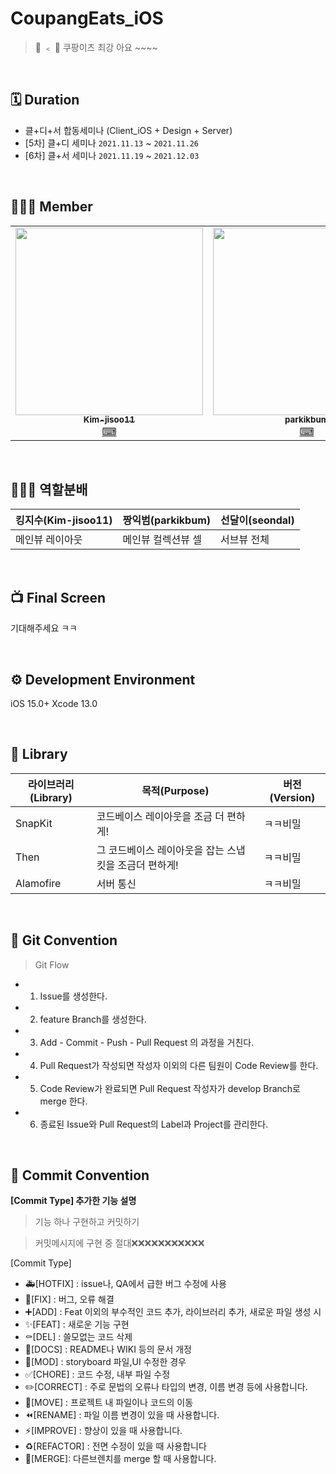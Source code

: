 # CoupangEats_iOS
> 🚀 ﹤ 🍎 쿠팡이츠 최강 아요 ~~~~

<br>

## 🗓 Duration

- 클+디+서 합동세미나 (Client_iOS + Design + Server)
- [5차] 클+디 세미나 `2021.11.13` ~ `2021.11.26`
- [6차] 클+서 세미나 `2021.11.19` ~ `2021.12.03`

<br>

## 👨‍👩‍👦 Member

<table>
  <tr>
    <td align="center"><a href="https://github.com/Kim-jisoo11"><img src="https://user-images.githubusercontent.com/75469131/141610604-148269a0-6332-420c-9e71-73d1407d30d1.png" width="300px;" alt=""/><br /><sub size="100px"><b>Kim-jisoo11</b></sub></a><br /><a href="https://github.com/SOPT-29th-Joint-Seminar-4/CoupangEats_iOS/commits?author=Kim-jisoo11" title="Code">⌨</a></td>
    <td align="center"><a href="https://github.com/parkikbum"><img src="https://user-images.githubusercontent.com/75469131/141610601-be775b84-8aba-4810-bf97-9238557d1ec1.png" width="300px;" alt=""/><br /><sub><b>parkikbum</b></sub></a><br /><a href="https://github.com/SOPT-29th-Joint-Seminar-4/CoupangEats_iOS/commits?author=parkikbum" title="Code">⌨</a></td>
    <td align="center"><a href="https://github.com/seondal"><img src="https://user-images.githubusercontent.com/75469131/141610823-e3bbae30-3cf4-475d-8e1f-1df2ad1cd4b4.png" width="300px;" alt=""/><br /><sub><b>seondal</b></sub></a><br /><a href="https://github.com/SOPT-29th-Joint-Seminar-4/CoupangEats_iOS/commits?author=seondal" title="Code">⌨</a></td>
  </tr>
</table>

<br>

## 👨‍👩‍👦 역할분배
|킹지수(Kim-jisoo11)|짱익범(parkikbum)|선달이(seondal)|
|-|-|-|
|메인뷰 레이아웃|메인뷰 컬렉션뷰 셀|서브뷰 전체|

<br>

## 📺 Final Screen

기대해주세요 ㅋㅋ

<br>

## ⚙️ Development Environment
iOS 15.0+
Xcode 13.0 

<br>

## 📄 Library
|라이브러리(Library)|목적(Purpose)|버전(Version)|
|-|-|-|
|SnapKit|코드베이스 레이아웃을 조금 더 편하게! |ㅋㅋ비밀|
|Then|그 코드베이스 레이아웃을 잡는 스냅킷을 조금더 편하게!|ㅋㅋ비밀|
|Alamofire|서버 통신|ㅋㅋ비밀|

<br>

## 📄 Git Convention
> Git Flow
- 1. Issue를 생성한다.
- 2. feature Branch를 생성한다.
- 3. Add - Commit - Push - Pull Request 의 과정을 거친다.
- 4. Pull Request가 작성되면 작성자 이외의 다른 팀원이 Code Review를 한다.
- 5. Code Review가 완료되면 Pull Request 작성자가 develop Branch로 merge 한다.
- 6. 종료된 Issue와 Pull Request의 Label과 Project를 관리한다.

<br>

## 💬 Commit Convention

**[Commit Type] 추가한 기능 설명**

> 기능 하나 구현하고 커밋하기

> 커밋메시지에 구현 중 절대❌❌❌❌❌❌❌❌❌❌❌

[Commit Type]

* 🚑️[HOTFIX] : issue나, QA에서 급한 버그 수정에 사용
* 🔨[FIX] : 버그, 오류 해결
* ➕[ADD] : Feat 이외의 부수적인 코드 추가, 라이브러리 추가, 새로운 파일 생성 시
* ✨[FEAT] : 새로운 기능 구현
* ⚰️[DEL] : 쓸모없는 코드 삭제
* 📝[DOCS] : README나 WIKI 등의 문서 개정
* 💄[MOD] : storyboard 파일,UI 수정한 경우
* ✅[CHORE] : 코드 수정, 내부 파일 수정
* ✏️[CORRECT] : 주로 문법의 오류나 타입의 변경, 이름 변경 등에 사용합니다.
* 🚚[MOVE] : 프로젝트 내 파일이나 코드의 이동
* ⏪️[RENAME] : 파일 이름 변경이 있을 때 사용합니다.
* ⚡️[IMPROVE] : 향상이 있을 때 사용합니다.
* ♻️[REFACTOR] : 전면 수정이 있을 때 사용합니다
* 🔀[MERGE]: 다른브렌치를 merge 할 때 사용합니다.
